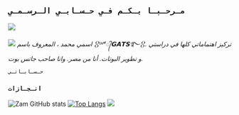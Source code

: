 ## `مـرحـبـا بـكـم فـي حـسـابـي الـرسـمـي`

<a href="https://whatsapp.com/channel/0029VbBMLjtHAdNMblCEtU3B" target="blank"><img src="https://img.shields.io/badge/MY%20CHANNEL-25D366?style=for-the-badge&logo=whatsapp&logoColor=white" /></a>

<a href="https://github.com/DK3MK"><img src="https://cardivo.vercel.app/api?name=ERIN-MD+&description=مرحباً+انا+جاتس+مطور+مشروع+جاتس+بوت..&image=https://raw.githubusercontent.com/ERIN-MD/ERIN-MEDIA/main/Just_For_Nano_Bot/ERIN.jpeg&backgroundColor=%23ecf0f1&instagram=ERIN-MD&whatsapp=https://whatsapp.com/channel/0029VaiUhw5BFLgV89U3rT18&pattern=leaf&colorPattern=%23eaeaea"
/></a>
_اسمي محمد ، المعروف باسم 𒌐ᶦᶰᵈ᭄𝗚𝗔𝗧𝗦࿐𒌐. تركيز اهتماماتي كلها في دراستي و تطوير البوتات. أنا من مصر. وانا صاحب جاتس بوت._

`حـسـابـاتـي`






### `انـجـازات`

![Zam GitHub stats](https://github-readme-stats.vercel.app/api?username=ERIN-MD\&rank_icon=github&theme=algolia&locale=ar)
[![Top Langs](https://github-readme-stats.vercel.app/api/top-langs/?username=ERIN-MD&theme=algolia&locale=ar)](https://github.com/ERIN-MD)
![](https://github-contributor-stats.vercel.app/api?username=ERIN-MD&limit=5&theme=algolia&combine_all_yearly_contributions=true&locale=ar)
</a>
